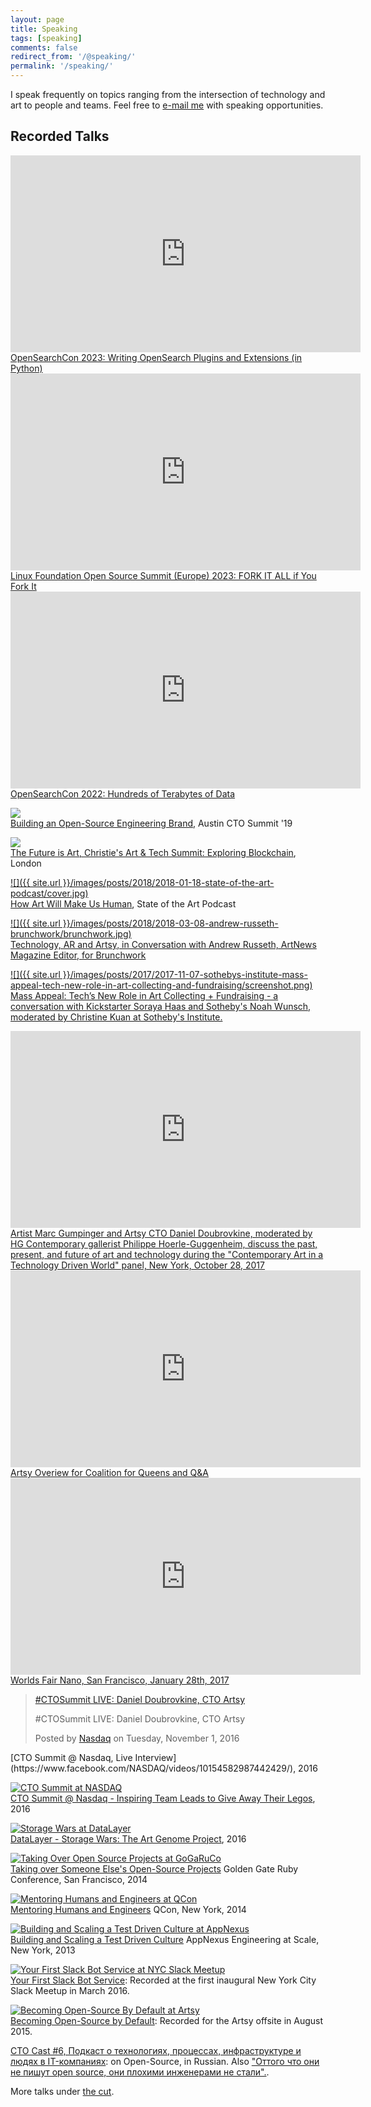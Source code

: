 ```yaml
---
layout: page
title: Speaking
tags: [speaking]
comments: false
redirect_from: '/@speaking/'
permalink: '/speaking/'
---
```


I speak frequently on topics ranging from the intersection of technology and art to people and teams. Feel free to [e-mail me](mailto:dblock@dblock.org) with speaking opportunities.

## Recorded Talks

<iframe width="560" height="315" src="https://www.youtube.com/embed/TZy7ViZbbHc?si=3pS7bkbK0hpR_V86" frameborder="0" allow="accelerometer; autoplay; clipboard-write; encrypted-media; gyroscope; picture-in-picture; web-share" allowfullscreen></iframe><a href="https://www.youtube.com/watch?v=TZy7ViZbbHc">OpenSearchCon 2023: Writing OpenSearch Plugins and Extensions (in Python)</a>

<iframe width="560" height="315" src="https://www.youtube.com/embed/B8NlDg_Mevw?si=t0qIDfHxaLn6xTyK" frameborder="0" allow="accelerometer; autoplay; clipboard-write; encrypted-media; gyroscope; picture-in-picture; web-share" allowfullscreen></iframe><a href="https://www.youtube.com/watch?v=B8NlDg_Mevw">Linux Foundation Open Source Summit (Europe) 2023: FORK IT ALL if You Fork It</a>

<iframe width="560" height="315" src="https://www.youtube.com/embed/IKiJHgM9tko" frameborder="0" allow="accelerometer; autoplay; clipboard-write; encrypted-media; gyroscope; picture-in-picture" allowfullscreen></iframe><a href="https://www.youtube.com/watch?v=IKiJHgM9tko">OpenSearchCon 2022: Hundreds of Terabytes of Data</a>

<a target="_blank" href="https://www.ctoconnection.com/topics/engineering-influencers/videos/2019-04-19-building-an-open-source-engineering-brand">![]({{site.url}}/images/posts/2019/2019-05-12-building-an-open-source-engineering-brand/cto-summit.png)</a><br>
[Building an Open-Source Engineering Brand](https://www.ctoconnection.com/topics/engineering-influencers/videos/2019-04-19-building-an-open-source-engineering-brand), Austin CTO Summit '19

<!--<a href='https://www.youtube.com/watch?v=LxWfMp0gzSU&t=31m'>![]({{site.url}}/images/posts/2019/2019-03-07-art-market-one-point-o/daniel-doubrovkine-speaking-uzh.png)</a><br>
[Art Market 1.0](https://www.youtube.com/watch?v=LxWfMp0gzSU&t=31m), University of Zurich-->

<a href='https://www.youtube.com/watch?v=KT-gPtK5uHY&t=4h13m20s'>![]({{site.url}}/images/posts/2018/2018-07-17-christies-art-tech-summit-exploring-blockchain/daniel-doubrovkine-speaking.png)</a><br>
[The Future is Art, Christie's Art & Tech Summit: Exploring Blockchain](https://www.youtube.com/watch?v=KT-gPtK5uHY&t=4h13m20s), London

<a href='https://art19.com/shows/state-of-the-art/episodes/92a50b6a-c227-48a7-863a-56f754078146'>![]({{ site.url }}/images/posts/2018/2018-01-18-state-of-the-art-podcast/cover.jpg)</a><br>
[How Art Will Make Us Human](https://art19.com/shows/state-of-the-art/episodes/92a50b6a-c227-48a7-863a-56f754078146), State of the Art Podcast

<a href='https://www.facebook.com/brunchwork/videos/152715542060400/'>![]({{ site.url }}/images/posts/2018/2018-03-08-andrew-russeth-brunchwork/brunchwork.jpg)</a><br>
<a href='https://www.facebook.com/brunchwork/videos/152715542060400/'>Technology, AR and Artsy, in Conversation with Andrew Russeth, ArtNews Magazine Editor, for Brunchwork</a>

<a href='https://www.facebook.com/SothebysInstituteofArt/videos/10155213430804072/'>![]({{ site.url }}/images/posts/2017/2017-11-07-sothebys-institute-mass-appeal-tech-new-role-in-art-collecting-and-fundraising/screenshot.png)</a><br>
<a href='https://www.facebook.com/SothebysInstituteofArt/videos/10155213430804072/'>Mass Appeal: Tech’s New Role in Art Collecting + Fundraising - a conversation with Kickstarter Soraya Haas and Sotheby's Noah Wunsch, moderated by Christine Kuan at Sotheby's Institute.</a>

<iframe width="560" height="315" src="https://www.youtube.com/embed/lS9KehRHrho" frameborder="0" allowfullscreen></iframe><a href="https://www.youtube.com/watch?feature=youtu.be&v=lS9KehRHrho">Artist Marc Gumpinger and Artsy CTO Daniel Doubrovkine, moderated by HG Contemporary gallerist Philippe Hoerle-Guggenheim, discuss the past, present, and future of art and technology during the "Contemporary Art in a Technology Driven World" panel, New York, October 28, 2017</a>

<iframe width="560" height="315" src="https://www.youtube.com/embed/leiKlKXRvuk" frameborder="0" allowfullscreen></iframe><a href="https://www.youtube.com/watch?v=leiKlKXRvuk">Artsy Overiew for Coalition for Queens and Q&A</a>

<iframe width="560" height="315" src="https://www.youtube.com/embed/CEkJLhA1R0w?ecver=1" frameborder="0" allowfullscreen></iframe><a href="https://www.youtube.com/watch?v=CEkJLhA1R0w&feature=youtu.be">Worlds Fair Nano, San Francisco, January 28th, 2017</a>

<div markdown="0">
<div id="fb-root"></div>
<script>(function(d, s, id) {
var js, fjs = d.getElementsByTagName(s)[0];
if (d.getElementById(id)) return;
js = d.createElement(s); js.id = id;
js.src = "//connect.facebook.net/en_US/sdk.js#xfbml=1&version=v2.8";
fjs.parentNode.insertBefore(js, fjs);
}(document, 'script', 'facebook-jssdk'));</script>
<div class="fb-video" data-href="https://www.facebook.com/NASDAQ/videos/10154582987442429/" data-width="640" data-show-text="false">
<blockquote cite="https://www.facebook.com/NASDAQ/videos/10154582987442429/" class="fb-xfbml-parse-ignore">
<a href="https://www.facebook.com/NASDAQ/videos/10154582987442429/">#CTOSummit LIVE: Daniel Doubrovkine, CTO Artsy</a>
<p>#CTOSummit LIVE: Daniel Doubrovkine, CTO Artsy</p>Posted by <a href="https://www.facebook.com/NASDAQ/">Nasdaq</a> on Tuesday, November 1, 2016
</blockquote>
</div></div>
[CTO Summit @ Nasdaq, Live Interview](https://www.facebook.com/NASDAQ/videos/10154582987442429/), 2016

<a href="https://www.ctoconnection.com/topics/scaleup/videos/2016-11-01-inspiring-team-leads-to-give-away-their-legos"><img alt="CTO Summit at NASDAQ" src="/images/about/cto-summit-nasdaq.png"></a><br>
[CTO Summit @ Nasdaq - Inspiring Team Leads to Give Away Their Legos](https://www.ctoconnection.com/topics/scaleup/videos/2016-11-01-inspiring-team-leads-to-give-away-their-legos), 2016

<a href="https://www.youtube.com/watch?v=F-uGrsPGKIs&list=PLcENCb4ZF_mzk-jqgEFTBXRTU9zhD471J&index=4"><img alt="Storage Wars at DataLayer" src="/images/about/storage-wars.png"></a><br>
[DataLayer - Storage Wars: The Art Genome Project](https://www.youtube.com/watch?v=F-uGrsPGKIs), 2016

<a href="https://www.youtube.com/watch?v=8ijzefV-B7U"><img alt="Taking Over Open Source Projects at GoGaRuCo" src="/images/about/taking-over-someone-elses-open-source-project.png"></a><br>
[Taking over Someone Else's Open-Source Projects](https://www.youtube.com/watch?v=8ijzefV-B7U)
Golden Gate Ruby Conference, San Francisco, 2014

<a href="https://www.infoq.com/presentations/mentoring-cto-club-ny"><img alt="Mentoring Humans and Engineers at QCon" src="/images/about/mentoring-humans-and-engineers.png"></a><br>
[Mentoring Humans and Engineers](https://www.infoq.com/presentations/mentoring-cto-club-ny)
QCon, New York, 2014

<a href="https://www.youtube.com/watch?v=QvHf94hxzRc"><img alt="Building and Scaling a Test Driven Culture at AppNexus" src="/images/about/building-and-scaling-a-test-driven-culture.png"></a><br>
[Building and Scaling a Test Driven Culture](https://www.youtube.com/watch?v=QvHf94hxzRc)
AppNexus Engineering at Scale, New York, 2013

<a href="https://vimeo.com/158686783"><img alt="Your First Slack Bot Service at NYC Slack Meetup" src="/images/about/your-first-slack-bot-service.png"></a><br>
[Your First Slack Bot Service](https://vimeo.com/158686783): Recorded at the first inaugural New York City Slack Meetup in March 2016.

<a href="https://vimeo.com/136554627"><img alt="Becoming Open-Source By Default at Artsy" src="/images/about/becoming-open-source-by-default.png"></a><br>
[Becoming Open-Source by Default](https://vimeo.com/136554627): Recorded for the Artsy offsite in August 2015.

[CTO Cast #6, Подкаст о технологиях, процессах, инфраструктуре и людях в IT-компаниях](https://soundcloud.com/ctocastcom/6-daniel-doubrovkine/): on Open-Source, in Russian. Also ["Оттого что они не пишут open source, они плохими инженерами не стали".](https://habrahabr.ru/company/caspowa/blog/255585/).

More talks under [the cut](/tags/speaking/).
